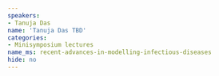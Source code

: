 ```yaml
---
speakers:
- Tanuja Das
name: 'Tanuja Das TBD'
categories:
- Minisymposium lectures
name_ms: recent-advances-in-modelling-infectious-diseases
hide: no
---
```



